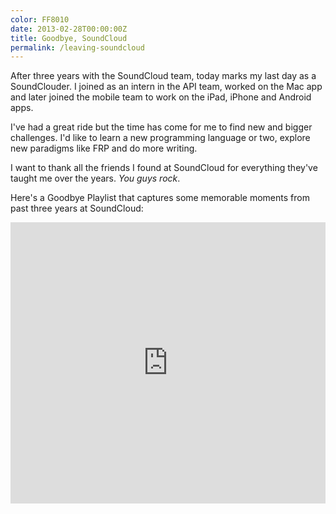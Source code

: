 ```yaml
---
color: FF8010
date: 2013-02-28T00:00:00Z
title: Goodbye, SoundCloud
permalink: /leaving-soundcloud
---
```


After three years with the SoundCloud team, today marks my last day as a
SoundClouder. I joined as an intern in the API team, worked on the Mac app and
later joined the mobile team to work on the iPad, iPhone and Android apps.

I've had a great ride but the time has come for me to find new and bigger
challenges. I'd like to learn a new programming language or two, explore new
paradigms like FRP and do more writing.

I want to thank all the friends I found at SoundCloud for everything they've
taught me over the years. _You guys rock_.

Here's a Goodbye Playlist that captures some memorable moments from past three
years at SoundCloud:

<div class="embed rich soundcloud">
    <iframe width="100%" height="450" scrolling="no" frameborder="no" src="https://w.soundcloud.com/player/?visual=true&amp;url=http%3A%2F%2Fapi.soundcloud.com%2Fplaylists%2F3884447&amp;show_artwork=true&amp;visual=false&amp;hide_related=true&amp;color=FF8010&amp;show_user=true&amp;show_comments=false&amp;show_reposts=false&amp;auto_play=false"></iframe>
</div>
